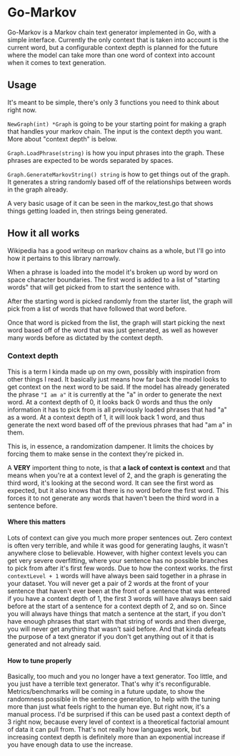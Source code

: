# Go-Markov

Go-Markov is a Markov chain text generator implemented in Go, with a simple interface.
Currently the only context that is taken into account is the current word, but a configurable context depth is planned for the future where the model can take more than one word of context into account when it comes to text generation.

## Usage
It's meant to be simple, there's only 3 functions you need to think about right now. 

`NewGraph(int) *Graph` is going to be your starting point for making a graph that handles your markov chain. The input is the context depth you want. More about "context depth" is below. 

`Graph.LoadPhrase(string)` is how you input phrases into the graph. These phrases are expected to be words separated by spaces. 

`Graph.GenerateMarkovString() string` is how to get things out of the graph. It generates a string randomly based off of the relationships between words in the graph already. 

A very basic usage of it can be seen in the markov_test.go that shows things getting loaded in, then strings being generated. 

## How it all works
Wikipedia has a good writeup on markov chains as a whole, but I'll go into how it pertains to this library narrowly. 

When a phrase is loaded into the model it's broken up word by word on space character boundaries. The first word is added to a list of "starting words" that will get picked from to start the sentence with. 

After the starting word is picked randomly from the starter list, the graph will pick from a list of words that have followed that word before. 

Once that word is picked from the list, the graph will start picking the next word based off of the word that was just generated, as well as however many words before as dictated by the context depth. 

### Context depth
This is a term I kinda made up on my own, possibly with inspiration from other things I read. It basically just means how far back the model looks to get context on the next word to be said. If the model has already generated the phrase `"I am a"` it is currently at the "a" in order to generate the next word. At a context depth of 0, it looks back 0 words and thus the only information it has to pick from is all previously loaded phrases that had "a" as a word. At a context depth of 1, it will look back 1 word, and thus generate the next word based off of the previous phrases that had "am a" in them. 

This is, in essence, a randomization dampener. It limits the choices by forcing them to make sense in the context they're picked in. 

A **VERY** importent thing to note, is that **a lack of context is context** and that means when you're at a context level of 2, and the graph is generating the third word, it's looking at the second word. It can see the first word as expected, but it also knows that there is no word before the first word. This forces it to not generate any words that haven't been the third word in a sentence before.

#### Where this matters
Lots of context can give you much more proper sentences out. Zero context is often very terrible, and while it was good for generating laughs, it wasn't anywhere close to believable. However, with higher context levels you can get very severe overfitting, where your sentence has no possible branches to pick from after it's first few words. Due to how the context works. the first `contextLevel + 1` words will have always been said together in a phrase in your dataset. You will never get a pair of 2 words at the front of your sentence that haven't ever been at the front of a sentence that was entered if you have a context depth of 1, the first 3 words will have always been said before at the start of a sentence for a context depth of 2, and so on. Since you will always have things that match a sentence at the start, if you don't have enough phrases that start with that string of words and then diverge, you will never get anything that wasn't said before. And that kinda defeats the purpose of a text gnerator if you don't get anything out of it that is generated and not already said.

#### How to tune properly
Basically, too much and you no longer have a text generator. Too little, and you just have a terrible text generator. That's why it's reconfigurable. Metrics/benchmarks will be coming in a future update, to show the randomness possible in the sentence generation, to help with the tuning more than just what feels right to the human eye. But right now, it's a manual process. I'd be surprised if this can be used past a context depth of 3 right now, because every level of context is a theoretical factorial amount of data it can pull from. That's not really how languages work, but increasing context depth is definitely more than an exponential increase if you have enough data to use the increase.  
